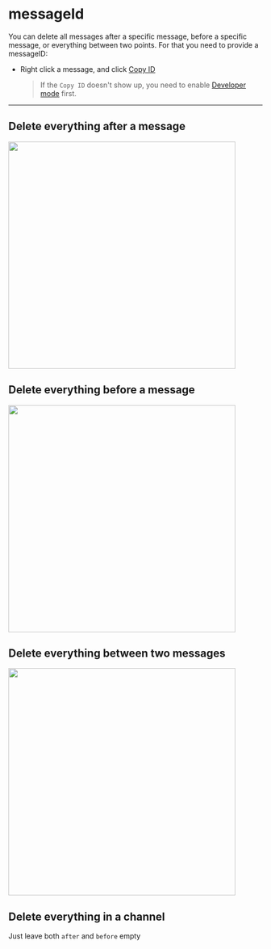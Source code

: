 # messageId

You can delete all messages after a specific message, before a specific message, or everything between two points. For that you need to provide a messageID:

- Right click a message, and click [Copy ID](./developerMode.md)
  > If the `Copy ID` doesn't show up, you need to enable [Developer mode](./developerMode.md) first.

---

## Delete everything after a message

<img src="https://user-images.githubusercontent.com/3372598/64141154-6ce62780-cddd-11e9-8b73-5fa54b866e46.png" height="450">

## Delete everything before a message

<img src="https://user-images.githubusercontent.com/3372598/64141156-6ce62780-cddd-11e9-984f-db53060443fb.png" height="450">

## Delete everything between two messages

<img src="https://user-images.githubusercontent.com/3372598/64141157-6d7ebe00-cddd-11e9-9184-f2bf41acf959.png" height="450">

## Delete everything in a channel

Just leave both `after` and `before` empty
